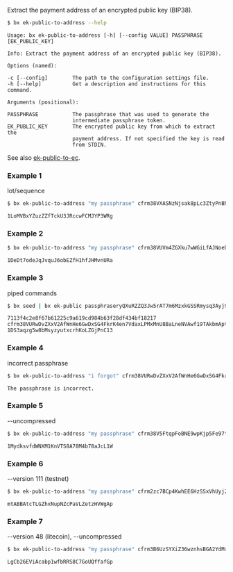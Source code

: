 Extract the payment address of an encrypted public key (BIP38).  
```sh
$ bx ek-public-to-address --help
```
```
Usage: bx ek-public-to-address [-h] [--config VALUE] PASSPHRASE          
[EK_PUBLIC_KEY]                                                          

Info: Extract the payment address of an encrypted public key (BIP38).    

Options (named):

-c [--config]        The path to the configuration settings file.        
-h [--help]          Get a description and instructions for this command.

Arguments (positional):

PASSPHRASE           The passphrase that was used to generate the        
                     intermediate passphrase token.                      
EK_PUBLIC_KEY        The encrypted public key from which to extract the  
                     payment address. If not specified the key is read   
                     from STDIN.    
```
See also [ek-public-to-ec](bx-ek-public-to-ec).
### Example 1
lot/sequence
```sh
$ bx ek-public-to-address "my passphrase" cfrm38VXASNzNjsak8pLc3ZtyPnBNDxAAbB18KMMCSjf8ZhW3FVTeuw2r9J3tyAUNyhfM7VMZuP
```
```
1LoMVBxYZuzZZfTckU3JRccwFCMJYP3WRg
```
### Example 2
```sh
$ bx ek-public-to-address "my passphrase" cfrm38VUVm4ZGXku7wWGiLfAJNoeDHConFb9CugfTnR1SQC1jf3uwyKULmCMk4SUhsXasMyPcA9
```
```
1DeDt7odeJqJvquJ6obEZfH1hfJHMvnURa
```
### Example 3
piped commands
```sh
$ bx seed | bx ek-public passphraseryQXuRZZQ3Jw5rAT7m6MzxkGSSRmysq3Ayj9vuEHEnbVPJSmRQ2xYFKDKjGYrq | bx ek-public-to-address "my passphrase"
```
```
7113f4c2e8f67b61225c9a619cd984b63f28df434bf18217
cfrm38VURwDvZXxV2AfWnHe6GwDxSG4FkrK4en7VdaxLPMxMnU8BaLneNVAwf19TAkbmAptNNaH
1DS3aqzg5w8bMsyzyutxcrhKoLZGjPnC13
```
### Example 4
incorrect passphrase
```sh
$ bx ek-public-to-address "i forgot" cfrm38VURwDvZXxV2AfWnHe6GwDxSG4FkrK4en7VdaxLPMxMnU8BaLneNVAwf19TAkbmAptNNaH
```
```
The passphrase is incorrect.
```
### Example 5
--uncompressed
```sh
$ bx ek-public-to-address "my passphrase" cfrm38V5FtqpFoBNE9wpKjp5Fe97tM7YX6brNPCjpb9uLiqENKfeHHUKLd2VrvQhuHVUwgNVaSt
```
```
1MydksvfdWNXM1KnVTS8A78M4b78aJcL1W
```
### Example 6
--version 111 (testnet)
```sh
$ bx ek-public-to-address "my passphrase" cfrm2zc7BCp4KwhEE6HzSSxVhUyj2ky8bzvSLEqmAPcakQXb49uFQ87UEg8EhbuwA33t8db2fYW
```
```
mtABBAtcTLGZhxNupNZcPaVLZetzHVWgAp
```
### Example 7
--version 48 (litecoin), --uncompressed
```sh
$ bx ek-public-to-address "my passphrase" cfrm3B6UzSYXiZ36wznhsBGA2YdMrPq9VdxGetyK1VQ3o4A4bxiCY1h9XmUaK7M7tonUhBVyHBw
```
```
LgCb26EViAcabp1wfbRRS8C7GoUQffafGp
```